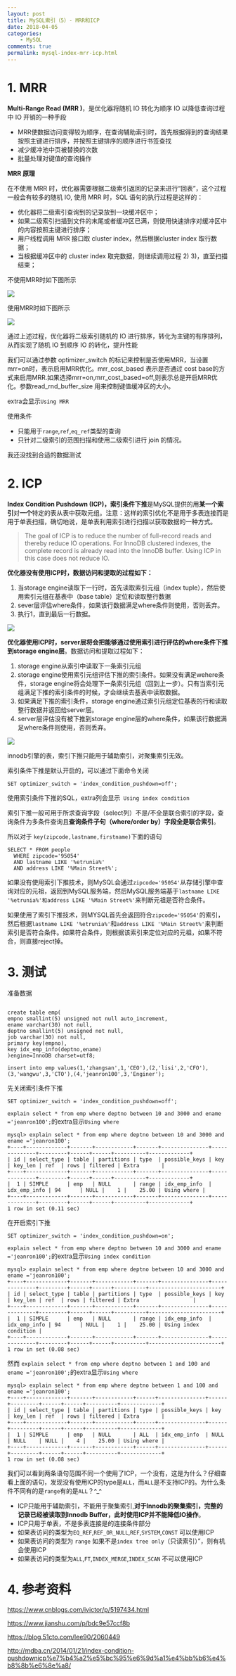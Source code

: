 ```yaml
---
layout: post
title: MySQL索引（5）- MRR和ICP
date: 2018-04-05
categories:
    - MySQL
comments: true
permalink: mysql-index-mrr-icp.html
---
```


# 1. MRR

**Multi-Range Read (MRR )**，是优化器将随机 IO 转化为顺序 IO 以降低查询过程中 IO 开销的一种手段

- MRR使数据访问变得较为顺序，在查询辅助索引时，首先根据得到的查询结果按照主键进行排序，并按照主键排序的顺序进行书签查找
- 减少缓冲池中页被替换的次数
- 批量处理对键值的查询操作

**MRR 原理**

在不使用 MRR 时，优化器需要根据二级索引返回的记录来进行“回表”，这个过程一般会有较多的随机 IO, 使用 MRR 时，SQL 语句的执行过程是这样的：

- 优化器将二级索引查询到的记录放到一块缓冲区中；
- 如果二级索引扫描到文件的末尾或者缓冲区已满，则使用快速排序对缓冲区中的内容按照主键进行排序；
- 用户线程调用 MRR 接口取 cluster index，然后根据cluster index 取行数据；
- 当根据缓冲区中的 cluster index 取完数据，则继续调用过程 2) 3)，直至扫描结束；

不使用MRR时如下图所示

![](/assets/images/posts/mysql-index/mrr-1.png)



使用MRR时如下图所示

![](/assets/images/posts/mysql-index/mrr-2.png)



通过上述过程，优化器将二级索引随机的 IO 进行排序，转化为主键的有序排列，从而实现了随机 IO 到顺序 IO 的转化，提升性能

我们可以通过参数 optimizer_switch 
的标记来控制是否使用MRR，当设置mrr=on时，表示启用MRR优化。mrr_cost_based 表示是否通过 cost 
base的方式来启用MRR.如果选择mrr=on,mrr_cost_based=off,则表示总是开启MRR优化。参数read_rnd_buffer_size 用来控制键值缓冲区的大小。

extra会显示`Using MRR`

使用条件

- 只能用于`range`,`ref`,`eq_ref`类型的查询
- 只针对二级索引的范围扫描和使用二级索引进行 join 的情况。

我还没找到合适的数据测试

# 2. ICP

**Index Condition Pushdown (ICP)，索引条件下推**是MySQL提供的用**某一个索引**对**一个**特定的表从表中获取元组。注意：这样的索引优化不是用于多表连接而是用于单表扫描，确切地说，是单表利用索引进行扫描以获取数据的一种方式。

> The goal of ICP is to reduce the number of full-record reads and thereby reduce IO operations. For InnoDB clustered indexes, the complete record is already read into the InnoDB buffer. Using ICP in this case does not reduce IO.



**优化器没有使用ICP时，数据访问和提取的过程如下：**

1.  当storage engine读取下一行时，首先读取索引元组（index tuple），然后使用索引元组在基表中（base table）定位和读取整行数据
2.  sever层评估where条件，如果该行数据满足where条件则使用，否则丢弃。
3.   执行1，直到最后一行数据。

![](/assets/images/posts/mysql-index/icp-3.png)



**优化器使用ICP时，server层将会把能够通过使用索引进行评估的where条件下推到storage engine层**。数据访问和提取过程如下：

1. storage engine从索引中读取下一条索引元组
2. storage engine使用索引元组评估下推的索引条件。如果没有满足wehere条件，storage engine将会处理下一条索引元组（回到上一步）。只有当索引元组满足下推的索引条件的时候，才会继续去基表中读取数据。
3.  如果满足下推的索引条件，storage engine通过索引元组定位基表的行和读取整行数据并返回给server层。
4. server层评估没有被下推到storage engine层的where条件，如果该行数据满足where条件则使用，否则丢弃。

![](/assets/images/posts/mysql-index/icp-4.png)



innodb引擎的表，索引下推只能用于辅助索引，对聚集索引无效。

索引条件下推是默认开启的，可以通过下面命令关闭

```
SET optimizer_switch = 'index_condition_pushdown=off';
```

使用索引条件下推的SQL，extra列会显示` Using index condition`

索引下推一般可用于所求查询字段（select列）不是/不全是联合索引的字段，查询条件为多条件查询且**查询条件子句（where/order by）字段全是联合索引**。

所以对于 `key(zipcode,lastname,firstname)`下面的语句
```
SELECT * FROM people
  WHERE zipcode='95054'
  AND lastname LIKE '%etrunia%'
  AND address LIKE '%Main Street%';
```
如果没有使用索引下推技术，则MySQL会通过`zipcode='95054'`从存储引擎中查询对应的元祖，返回到MySQL服务端，然后MySQL服务端基于`lastname LIKE '%etrunia%'和address LIKE '%Main Street%'`来判断元祖是否符合条件。

如果使用了索引下推技术，则MYSQL首先会返回符合`zipcode='95054'`的索引，然后根据`lastname LIKE '%etrunia%'`和`address LIKE '%Main Street%'`来判断索引是否符合条件。如果符合条件，则根据该索引来定位对应的元祖，如果不符合，则直接reject掉。

# 3. 测试
准备数据
<pre class="line-numbers "><code class="language-sql">
create table emp(
empno smallint(5) unsigned not null auto_increment,
ename varchar(30) not null,
deptno smallint(5) unsigned not null,
job varchar(30) not null,
primary key(empno),
key idx_emp_info(deptno,ename)
)engine=InnoDB charset=utf8;

insert into emp values(1,'zhangsan',1,'CEO'),(2,'lisi',2,'CFO'),(3,'wangwu',3,'CTO'),(4,'jeanron100',3,'Enginer');
</code></pre>

先关闭索引条件下推

```
SET optimizer_switch = 'index_condition_pushdown=off';
```

`explain select * from emp where deptno between 10 and 3000 and ename ='jeanron100';`的extra显示`Using where`

```
mysql> explain select * from emp where deptno between 10 and 3000 and ename ='jeanron100';
+----+-------------+-------+------------+-------+---------------+--------------+---------+------+------+----------+-------------+
| id | select_type | table | partitions | type  | possible_keys | key          | key_len | ref  | rows | filtered | Extra       |
+----+-------------+-------+------------+-------+---------------+--------------+---------+------+------+----------+-------------+
|  1 | SIMPLE      | emp   | NULL       | range | idx_emp_info  | idx_emp_info | 94      | NULL |    1 |    25.00 | Using where |
+----+-------------+-------+------------+-------+---------------+--------------+---------+------+------+----------+-------------+
1 row in set (0.11 sec)
```

在开启索引下推

```
SET optimizer_switch = 'index_condition_pushdown=on';
```

`explain select * from emp where deptno between 10 and 3000 and ename ='jeanron100';`的extra显示`Using index condition`
```
mysql> explain select * from emp where deptno between 10 and 3000 and ename ='jeanron100';
+----+-------------+-------+------------+-------+---------------+--------------+---------+------+------+----------+-----------------------+
| id | select_type | table | partitions | type  | possible_keys | key          | key_len | ref  | rows | filtered | Extra                 |
+----+-------------+-------+------------+-------+---------------+--------------+---------+------+------+----------+-----------------------+
|  1 | SIMPLE      | emp   | NULL       | range | idx_emp_info  | idx_emp_info | 94      | NULL |    1 |    25.00 | Using index condition |
+----+-------------+-------+------------+-------+---------------+--------------+---------+------+------+----------+-----------------------+
1 row in set (0.08 sec)
```

然而
`explain select * from emp where deptno between 1 and 100 and ename ='jeanron100';`的extra显示`Using where`
```
mysql> explain select * from emp where deptno between 1 and 100 and ename ='jeanron100';
+----+-------------+-------+------------+------+---------------+------+---------+------+------+----------+-------------+
| id | select_type | table | partitions | type | possible_keys | key  | key_len | ref  | rows | filtered | Extra       |
+----+-------------+-------+------------+------+---------------+------+---------+------+------+----------+-------------+
|  1 | SIMPLE      | emp   | NULL       | ALL  | idx_emp_info  | NULL | NULL    | NULL |    4 |    25.00 | Using where |
+----+-------------+-------+------------+------+---------------+------+---------+------+------+----------+-------------+
1 row in set (0.08 sec)
```

我们可以看到两条语句范围不同一个使用了ICP，一个没有，这是为什么？仔细查看上面的语句，发现没有使用ICP的type是`ALL`，而`ALL`是不支持ICP的。为什么条件不同有的是`range`有的是`ALL`？^_^

- ICP只能用于辅助索引，不能用于聚集索引,**对于Innodb的聚集索引，完整的记录已经被读取到Innodb Buffer，此时使用ICP并不能降低IO操作**。
- ICP只用于单表，不是多表连接是的连接条件部分
- 如果表访问的类型为`EQ_REF`,`REF_OR_NULL`,`REF`,`SYSTEM`,`CONST` 可以使用ICP
- 如果表访问的类型为 `range` 如果不是`index tree only`（只读索引）”，则有机会使用ICP
- 如果表访问的类型为`ALL`,`FT`,`INDEX_MERGE`,`INDEX_SCAN` 不可以使用ICP

# 4. 参考资料

https://www.cnblogs.com/ivictor/p/5197434.html

https://www.jianshu.com/p/bdc9e57ccf8b

https://blog.51cto.com/lee90/2060449

http://mdba.cn/2014/01/21/index-condition-pushdownicp%e7%b4%a2%e5%bc%95%e6%9d%a1%e4%bb%b6%e4%b8%8b%e6%8e%a8/
